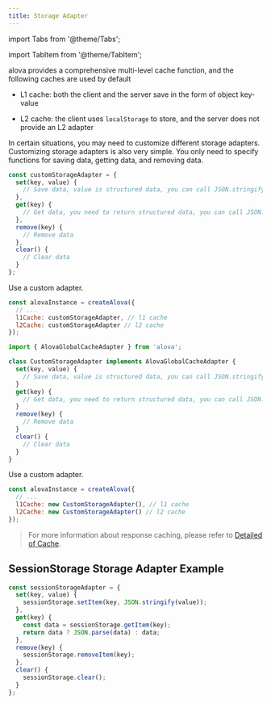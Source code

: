 ```yaml
---
title: Storage Adapter
---
```


import Tabs from '@theme/Tabs';

import TabItem from '@theme/TabItem';

alova provides a comprehensive multi-level cache function, and the following caches are used by default

- L1 cache: both the client and the server save in the form of object key-value

- L2 cache: the client uses `localStorage` to store, and the server does not provide an L2 adapter

In certain situations, you may need to customize different storage adapters. Customizing storage adapters is also very simple. You only need to specify functions for saving data, getting data, and removing data.

<Tabs>
<TabItem value="1" label="object">

```javascript
const customStorageAdapter = {
  set(key, value) {
    // Save data, value is structured data, you can call JSON.stringify to convert it to a string
  },
  get(key) {
    // Get data, you need to return structured data, you can call JSON.parse to convert it to an object
  },
  remove(key) {
    // Remove data
  },
  clear() {
    // Clear data
  }
};
```

Use a custom adapter.

```javascript
const alovaInstance = createAlova({
  // ...
  l1Cache: customStorageAdapter, // l1 cache
  l2Cache: customStorageAdapter // l2 cache
});
```

</TabItem>
<TabItem value="2" label="class">

```ts
import { AlovaGlobalCacheAdapter } from 'alova';

class CustomStorageAdapter implements AlovaGlobalCacheAdapter {
  set(key, value) {
    // Save data, value is structured data, you can call JSON.stringify to convert it to a string
  }
  get(key) {
    // Get data, you need to return structured data, you can call JSON.parse to convert it to an object
  }
  remove(key) {
    // Remove data
  }
  clear() {
    // Clear data
  }
}
```

Use a custom adapter.

```javascript
const alovaInstance = createAlova({
  // ...
  l1Cache: new CustomStorageAdapter(), // l1 cache
  l2Cache: new CustomStorageAdapter() // l2 cache
});
```

</TabItem>
</Tabs>

> For more information about response caching, please refer to [Detailed of Cache](/next/tutorial/cache/mode).

## SessionStorage Storage Adapter Example

```javascript
const sessionStorageAdapter = {
  set(key, value) {
    sessionStorage.setItem(key, JSON.stringify(value));
  },
  get(key) {
    const data = sessionStorage.getItem(key);
    return data ? JSON.parse(data) : data;
  },
  remove(key) {
    sessionStorage.removeItem(key);
  },
  clear() {
    sessionStorage.clear();
  }
};
```
